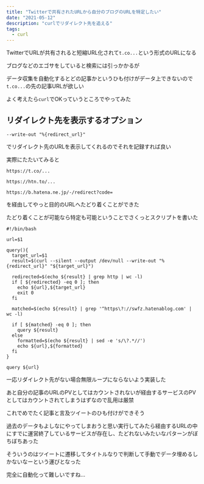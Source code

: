```yaml
---
title: "Twitterで共有されたURLから自分のブログのURLを特定したい"
date: "2021-05-12"
description: "curlでリダイレクト先を追える"
tags:
  - curl
---
```


TwitterでURLが共有されると短縮URL化されて`t.co...`という形式のURLになる

ブログなどのエゴサをしていると検索には引っかかるが

データ収集を自動化するとどの記事かというひも付けがデータ上できないので`t.co...`の先の記事URLが欲しい

よく考えたら`curl`でOKっていうところでやってみた

## リダイレクト先を表示するオプション

```
--write-out "%{redirect_url}"
```

でリダイレクト先のURLを表示してくれるのでそれを記録すれば良い

実際にたたいてみると

`https://t.co/...`

`https://htn.to/...`

`https://b.hatena.ne.jp/-/redirect?code=`

を経由してやっと目的のURLへたどり着くことができた

たどり着くことが可能なら特定も可能ということでさくっとスクリプトを書いた

```shell
#!/bin/bash

url=$1

query(){
  target_url=$1
  result=$(curl --silent --output /dev/null --write-out "%{redirect_url}" "${target_url}")

  redirected=$(echo ${result} | grep http | wc -l)
  if [ ${redirected} -eq 0 ]; then
    echo ${url},${target_url}
    exit 0
  fi

  matched=$(echo ${result} | grep '^https\?://swfz.hatenablog.com' | wc -l)

  if [ ${matched} -eq 0 ]; then
    query ${result}
  else
    formatted=$(echo ${result} | sed -e 's/\?.*//')
    echo ${url},${formatted}
  fi
}

query ${url}
```

一応リダイレクト先がない場合無限ループにならないよう実装した

あと自分の記事のURLのPVとしてはカウントされないが経由するサービスのPVとしてはカウントされてしまうはずなので乱用は厳禁

これでめでたく記事と言及ツイートのひも付けができそう

過去のデータもよしなにやってしまおうと思い実行してみたら経由するURLの中にすでに運営終了しているサービスが存在し、たどれないみたいなパターンがぼちぼちあった

そういうのはツイートに遷移してタイトルなりで判断して手動でデータ埋めるしかないなーという運びとなった

完全に自動化って難しいですね…
